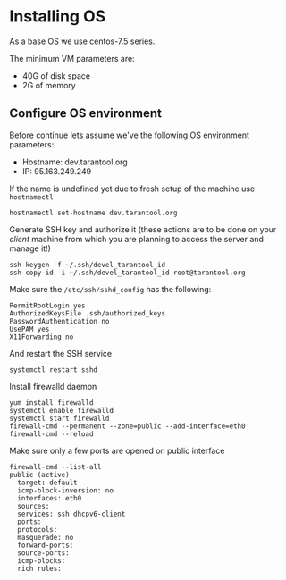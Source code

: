 Installing OS
=============

As a base OS we use centos-7.5 series.

The minimum VM parameters are:

 - 40G of disk space
 - 2G of memory

Configure OS environment
------------------------

Before continue lets assume we've the following OS environment parameters:

 - Hostname: dev.tarantool.org
 - IP: 95.163.249.249

If the name is undefined yet due to fresh setup of the machine use `hostnamectl`

```
hostnamectl set-hostname dev.tarantool.org
```

Generate SSH key and authorize it (these actions are to be done on your
_client_ machine from which you are planning to access the server and
manage it!)
```
ssh-keygen -f ~/.ssh/devel_tarantool_id
ssh-copy-id -i ~/.ssh/devel_tarantool_id root@tarantool.org
```

Make sure the `/etc/ssh/sshd_config` has the following:
```
PermitRootLogin yes
AuthorizedKeysFile .ssh/authorized_keys
PasswordAuthentication no
UsePAM yes
X11Forwarding no
```

And restart the SSH service
```
systemctl restart sshd
```

Install firewalld daemon
```
yum install firewalld
systemctl enable firewalld
systemctl start firewalld
firewall-cmd --permanent --zone=public --add-interface=eth0
firewall-cmd --reload
```

Make sure only a few ports are opened on public interface
```
firewall-cmd --list-all
public (active)
  target: default
  icmp-block-inversion: no
  interfaces: eth0
  sources: 
  services: ssh dhcpv6-client
  ports: 
  protocols: 
  masquerade: no
  forward-ports: 
  source-ports: 
  icmp-blocks: 
  rich rules: 
```

